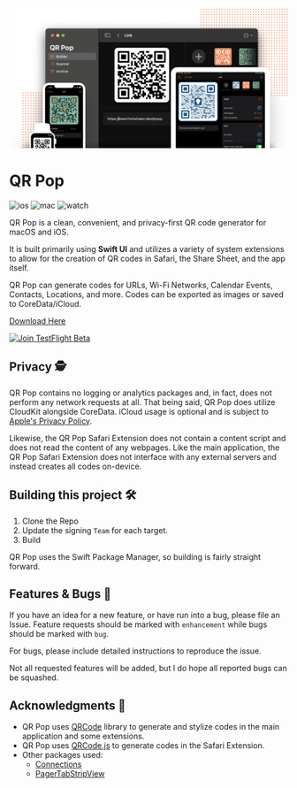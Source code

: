 ![HeroImage](GitHubResources/QRPopHero.png)

# QR Pop 
![ios](https://img.shields.io/badge/iOS-16.1-green)
![mac](https://img.shields.io/badge/macOS-13.1-green)
![watch](https://img.shields.io/badge/watchOS-9.1-green)

QR Pop is a clean, convenient, and privacy-first QR code generator for macOS and iOS. 

It is built primarily using **Swift UI** and utilizes a variety of system extensions to allow for the creation of QR codes in Safari, the Share Sheet, and the app itself.

QR Pop can generate codes for URLs, Wi-Fi Networks, Calendar Events, Contacts, Locations, and more. Codes can be exported as images or saved to CoreData/iCloud.

[Download Here](https://apps.apple.com/us/app/qr-pop/id1587360435?mt=12)

<a href="https://testflight.apple.com/join/pW7vfuS0"><img alt="Join TestFlight Beta" src="https://raw.githubusercontent.com/git-shawn/QR-Pop/main/GitHubResources/TestflightButton.png" width="180"></a>

## Privacy 🕵️
QR Pop contains no logging or analytics packages and, in fact, does not perform any network requests at all. That being said, QR Pop does utilize CloudKit alongside CoreData. iCloud usage is optional and is subject to [Apple's Privacy Policy](https://www.apple.com/legal/privacy/en-ww/).

Likewise, the QR Pop Safari Extension does not contain a content script and does not read the content of any webpages. Like the main application, the QR Pop Safari Extension does not interface with any external servers and instead creates all codes on-device.

## Building this project 🛠️
1. Clone the Repo
2. Update the signing `Team` for each target.
3. Build

QR Pop uses the Swift Package Manager, so building is fairly straight forward.

## Features & Bugs 🐞
If you have an idea for a new feature, or have run into a bug, please file an Issue. Feature requests should be marked with `enhancement` while bugs should be marked with `bug`.

For bugs, please include detailed instructions to reproduce the issue.

Not all requested features will be added, but I do hope all reported bugs can be squashed.

## Acknowledgments 🤝
- QR Pop uses [QRCode](https://github.com/dagronf/QRCode) library to generate and stylize codes in the main application and some extensions.
- QR Pop uses [QRCode.js](https://github.com/davidshimjs/qrcodejs) to generate codes in the Safari Extension.
- Other packages used:
	- [Connections](https://github.com/SwiftUI-Plus/Connections)
	- [PagerTabStripView](https://github.com/xmartlabs/PagerTabStripView)

